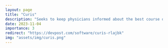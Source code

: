 ```yaml
---
layout: page
title: "Curis"
description: "Seeks to keep physicians informed about the best course of action for their patients. The project specifically focuses on Cancer patients and finds relevant medical trials for the patient."
date: 2023-11-04
importance: 3
redirect: "https://devpost.com/software/curis-rlajbk"
img: "assets/img/curis.png"
---
```

